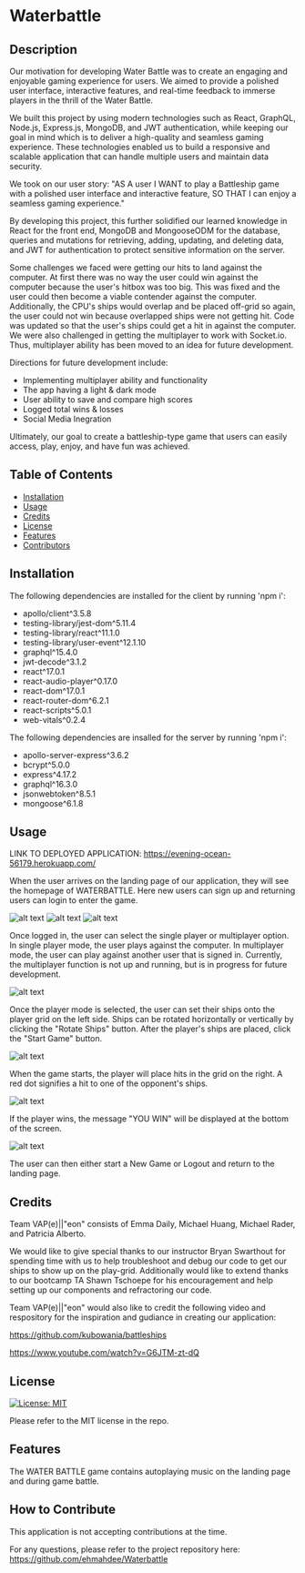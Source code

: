 # Waterbattle


## Description

Our motivation for developing Water Battle was to create an engaging and enjoyable gaming experience for users. We aimed to provide a polished user interface, interactive features, and real-time feedback to immerse players in the thrill of the Water Battle.

We built this project by using modern technologies such as React, GraphQL, Node.js, Express.js, MongoDB, and JWT authentication, while keeping our goal in mind which is to deliver a high-quality and seamless gaming experience. These technologies enabled us to build a responsive and scalable application that can handle multiple users and maintain data security.

We took on our user story:
"AS A user
I WANT to play a Battleship game with a polished user interface and interactive feature,
SO THAT I can enjoy a seamless gaming experience."

By developing this project, this further solidified our learned knowledge in React for the front end, MongoDB and MongooseODM for the database, queries and mutations for retrieving, adding, updating, and deleting data, and JWT for authentication to protect sensitive information on the server.  

Some challenges we faced were getting our hits to land against the computer.  At first there was no way the user could win against the computer because the user's hitbox was too big. This was fixed and the user could then become a viable contender against the computer. Additionally, the CPU's ships would overlap and be placed off-grid so again, the user could not win because overlapped ships were not getting hit. Code was updated so that the user's ships could get a hit in against the computer. We were also challenged in getting the multiplayer to work with Socket.io. Thus, multiplayer ability has been moved to an idea for future development.  

Directions for future development include: 
- Implementing multiplayer ability and functionality
- The app having a light & dark mode 
- User ability to save and compare high scores
- Logged total wins & losses
- Social Media Inegration

Ultimately, our goal to create a battleship-type game that users can easily access, play, enjoy, and have fun was achieved. 


## Table of Contents 

- [Installation](#installation)
- [Usage](#usage)
- [Credits](#credits)
- [License](#license)
- [Features](#features)
- [Contributors](#contributors)

## Installation

The following dependencies are installed for the client by running 'npm i':
- apollo/client^3.5.8
- testing-library/jest-dom^5.11.4
- testing-library/react^11.1.0
- testing-library/user-event^12.1.10
- graphql^15.4.0
- jwt-decode^3.1.2
- react^17.0.1
- react-audio-player^0.17.0
- react-dom^17.0.1
- react-router-dom^6.2.1
- react-scripts^5.0.1
- web-vitals^0.2.4

The following dependencies are insalled for the server by running 'npm i':
- apollo-server-express^3.6.2
- bcrypt^5.0.0
- express^4.17.2
- graphql^16.3.0
- jsonwebtoken^8.5.1
- mongoose^6.1.8


## Usage

LINK TO DEPLOYED APPLICATION: https://evening-ocean-56179.herokuapp.com/

When the user arrives on the landing page of our application, they will see the homepage of WATERBATTLE.  Here new users can sign up and returning users can login to enter the game.  

![alt text](./client/public/images/1V-LandingPage.png)
![alt text](./client/public/images/2V-Signup.png)
![alt text](./client/public/images/3V-Login.png)

Once logged in, the user can select the single player or multiplayer option.  In single player mode, the user plays against the computer.  In multiplayer mode, the user can play against another user that is signed in.  Currently, the multiplayer function is not up and running, but is in progress for future development.  

![alt text](./client/public/images/4V-Lobby.png)

Once the player mode is selected, the user can set their ships onto the player grid on the left side.  Ships can be rotated horizontally or vertically by clicking the "Rotate Ships" button.  After the player's ships are placed, click the "Start Game" button.  

![alt text](./client/public/images/5.1V-SetShips-thenGame.png)

When the game starts, the player will place hits in the grid on the right.  A red dot signifies a hit to one of the opponent's ships.  

![alt text](./client/public/images/6V-Play.png)

If the player wins, the message "YOU WIN" will be displayed at the bottom of the screen.  

![alt text](./client/public/images/7V-WIN.png)

The user can then either start a New Game or Logout and return to the landing page.  

## Credits

Team VAP(e)||"eon" consists of Emma Daily, Michael Huang, Michael Rader, and Patricia Alberto.  

We would like to give special thanks to our instructor Bryan Swarthout for spending time with us to help troubleshoot and debug our code to get our ships to show up on the play-grid.  Additionally would like to extend thanks to our bootcamp TA Shawn Tschoepe for his encouragement and help setting up our components and refractoring our code.  

Team VAP(e)||"eon" would also like to credit the following video and respository for the inspiration and gudiance in creating our application:

https://github.com/kubowania/battleships

https://www.youtube.com/watch?v=G6JTM-zt-dQ


## License
[![License: MIT](https://img.shields.io/badge/License-MIT-blue.svg)](https://opensource.org/licenses/MIT)


Please refer to the MIT license in the repo. 

## Features

The WATER BATTLE game contains autoplaying music on the landing page and during game battle.  

## How to Contribute

This application is not accepting contributions at the time.  

For any questions, please refer to the project repository here: https://github.com/ehmahdee/Waterbattle

